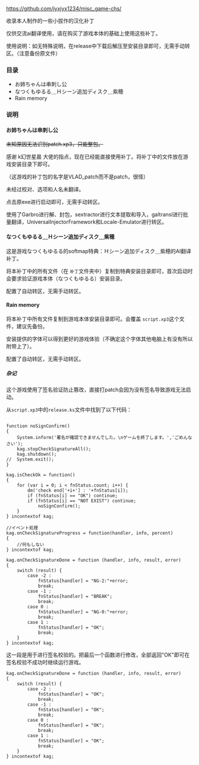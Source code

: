 https://github.com/jyxjyx1234/misc_game-chs/

收录本人制作的一些小拔作的汉化补丁

仅供交流ai翻译使用，请在购买了游戏本体的基础上使用这些补丁。

使用说明：如无特殊说明，在release中下载后解压至安装目录即可，无需手动转区。（注意备份原文件）

### 目录

- お姉ちゃんは串刺し公
- なつくもゆるる＿Ｈシーン追加ディスク＿紫穂
- Rain memory

### 说明

#### お姉ちゃんは串刺し公

~~未知原因无法识别patch.xp3，只能整包。~~

感谢 k幻世星晨 大佬的指点，现在已经能直接使用补丁。将补丁中的文件放在游戏安装目录下即可。

（这游戏的补丁包的名字是VLAD_patch而不是patch，很怪）

未经过校对、选项和人名未翻译。

点击原exe进行启动即可，无需手动转区。

使用了Garbro进行解、封包，sextractor进行文本提取和导入，galtransl进行批量翻译，UniversalInjectorFramework和Locale-Emulator进行转区。

#### なつくもゆるる＿Ｈシーン追加ディスク＿紫穂

这是游戏なつくもゆるる的softmap特典：Ｈシーン追加ディスク＿紫穂的AI翻译补丁。

将本补丁中的所有文件（在 `补丁`文件夹中）复制到特典安装目录即可，首次启动时会要求验证游戏本体（なつくもゆるる）安装目录。

配置了自动转区，无需手动转区。

#### Rain memory

将本补丁中所有文件复制到游戏本体安装目录即可。会覆盖 `script.xp3`这个文件，建议先备份。

安装提供的字体可以得到更好的游戏体验（不确定这个字体其他电脑上有没有所以附带上了）。

配置了自动转区，无需手动转区。

##### 杂记

这个游戏使用了签名验证防止篡改，直接打patch会因为没有签名导致游戏无法启动。

从`script.xp3`中的`release.ks`文件中找到了以下代码：

```

function noSignConfirm()
{
	System.inform('署名が確認できませんでした。\nゲームを終了します。','ごめんなさい');
	kag.stopCheckSignatureAll();
	kag.shutdown();
//	System.exit();
}

kag.isCheckOk = function()
{
	for (var i = 0; i < fnStatus.count; i++) {
		dm('check end['+i+'] : '+fnStatus[i]);
		if (fnStatus[i] == "OK") continue;
		if (fnStatus[i] == "NOT EXIST") continue;
			noSignConfirm();
	}
} incontextof kag;

//イベント処理
kag.onCheckSignatureProgress = function(handler, info, percent)
{
	//何もしない
} incontextof kag;

kag.onCheckSignatureDone = function (handler, info, result, error)
{
	switch (result) {
		case -2 :
			fnStatus[handler] = "NG-2:"+error;
			break;
		case -1 :
			fnStatus[handler] = "BREAK";
			break;
		case 0 :
			fnStatus[handler] = "NG-0:"+error;
			break;
		case 1 :
			fnStatus[handler] = "OK";
			break;
	}
} incontextof kag;
```

这一段是用于进行签名校验的。把最后一个函数进行修改，全部返回"OK"即可在签名校验不成功时继续运行游戏。

```
kag.onCheckSignatureDone = function (handler, info, result, error)
{
	switch (result) {
		case -2 :
			fnStatus[handler] = "OK";
			break;
		case -1 :
			fnStatus[handler] = "OK";
			break;
		case 0 :
			fnStatus[handler] = "OK";
			break;
		case 1 :
			fnStatus[handler] = "OK";
			break;
	}
} incontextof kag;
```
